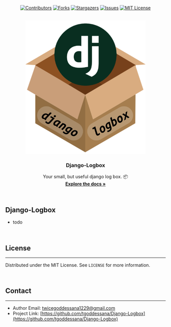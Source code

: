 <a name="readme-top"></a>

<div align="center">

[![Contributors][contributors-shield]][contributors-url]
[![Forks][forks-shield]][forks-url]
[![Stargazers][stars-shield]][stars-url]
[![Issues][issues-shield]][issues-url]
[![MIT License][license-shield]][license-url]

</div>


<!-- PROJECT LOGO -->
<br />
<div align="center">

  <a href="https://github.com/tgoddessana/Django-Logbox">
    <img src="https://raw.githubusercontent.com/TGoddessana/django-logbox/refs/heads/main/docs/img/django-logbox-logo.png" style="width:75%";>
  </a>

<h3 align="center">Django-Logbox</h3>

  <p align="center">
    Your small, but useful django log box. 📦
    <br />
    <a href="https://tgoddessana.github.io/Django-Logbox/"><strong>Explore the docs »</strong></a>
    <br />
  </p>
</div>


<!---------------------------------------------------------------------------------------------->

<br/>

## Django-Logbox

- todo

<br/>

## License

---

Distributed under the MIT License. See `LICENSE` for more information.



<!---------------------------------------------------------------------------------------------->

<br/>

## Contact

---

- Author Email: twicegoddessana1229@gmail.com
- Project Link: [https://github.com/tgoddessana/Django-Logbox](https://github.com/tgoddessana/Django-Logbox)

<!---------------------------------------------------------------------------------------------->
<!---------------------------------------------------------------------------------------------->

<!-- MARKDOWN LINKS & IMAGES -->
<!-- https://www.markdownguide.org/basic-syntax/#reference-style-links -->

[contributors-shield]: https://img.shields.io/github/contributors/tgoddessana/Django-Logbox.svg?style=for-the-badge

[contributors-url]: https://github.com/tgoddessana/Django-Logbox/graphs/contributors

[forks-shield]: https://img.shields.io/github/forks/tgoddessana/Django-Logbox.svg?style=for-the-badge

[forks-url]: https://github.com/tgoddessana/Django-Logbox/network/members

[stars-shield]: https://img.shields.io/github/stars/tgoddessana/Django-Logbox.svg?style=for-the-badge

[stars-url]: https://github.com/tgoddessana/Django-Logbox/stargazers

[issues-shield]: https://img.shields.io/github/issues/tgoddessana/Django-Logbox.svg?style=for-the-badge

[issues-url]: https://github.com/tgoddessana/Django-Logbox/issues

[license-shield]: https://img.shields.io/github/license/tgoddessana/Django-Logbox.svg?style=for-the-badge

[license-url]: https://github.com/tgoddessana/Django-Logbox/blob/master/LICENSE.txt

[Python]: https://img.shields.io/badge/python-306998?style=for-the-badge&logo=python&logoColor=white


